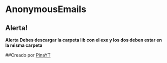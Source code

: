 # AnonymousEmails
## Alerta!
**Alerta Debes descargar la carpeta lib con el exe y los dos deben estar en la misma carpeta**

##Creado por [PinaYT](https://github.com/PinaYTTT/)
